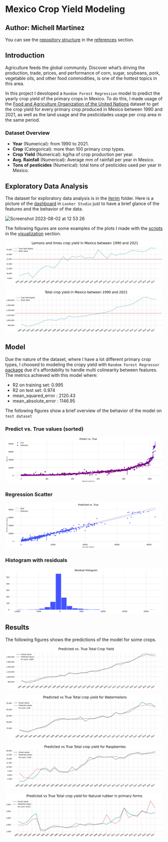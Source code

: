 # Mexico Crop Yield Modeling
## Author: Michell Martinez
You can see the [repository structure](https://github.com/khadamich/data-science-portfolio/blob/main/mexico-crop-yield/references/folder_structure.txt) in the [references](https://github.com/khadamich/data-science-portfolio/tree/main/mexico-crop-yield/references) section.

## Introduction
Agriculture feeds the global community. Discover what’s driving the production, trade, prices, and performance of corn, sugar, soybeans, pork, vegetable oils, and other food commodities, is one of the hottest topics in this area.

In this project I devoloped a `Random Forest Regression` model to predict the yearly crop yield of the primary crops in Mexico. To do this, I made usage of the [Food and Agriculture Organization of the United Nations](https://www.fao.org/faostat/en/#data) dataset to get the crop yield for every primary crop produced in Mexico between 1990 and 2021, as well as the land usage and the pesticidades usage per crop area in the same period.

### Dataset Overview
- **Year** (Numerical): from 1990 to 2021.
- **Crop** (Categorical): more than 100 primary crop types.
- **Crop Yield** (Numerical): kg/ha of crop production per year.
- **Avg. Rainfall** (Numerical): Average mm of rainfall per year in Mexico.
- **Tons of pesticides** (Numerical): total tons of pesticides used per year in Mexico.

## Exploratory Data Analysis

The dataset for exploratory data analysis is in the [iterim](https://github.com/khadamich/data-science-portfolio/tree/main/mexico-crop-yield/data/interim) folder.
Here is a picture of the [dashboard](https://lookerstudio.google.com/s/nMt8RVmK9J4) in `Looker Studio` just to have a brief glance of the features and the behavior of the data.

![Screenshot 2023-08-02 at 12 53 26](https://github.com/khadamich/data-science-portfolio/assets/132023832/d26cab4c-927a-4849-ad2b-2c4e92b10e30)

The following figures are some examples of the plots I made with the [scripts](https://github.com/khadamich/data-science-portfolio/blob/main/mexico-crop-yield/src/visualization/visualize.py) in the [visualization](https://github.com/khadamich/data-science-portfolio/tree/main/mexico-crop-yield/src/visualization) section.

![Lemons and Limes](https://github.com/khadamich/data-science-portfolio/blob/main/mexico-crop-yield/figures/Lemons%20and%20limes_crop_yield.png)

![Crop yield](https://github.com/khadamich/data-science-portfolio/blob/main/mexico-crop-yield/figures/total-crop-yield.png)

## Model

Due the nature of the dataset, where I have a lot different primary crop types, I choosed to modeling the cropy yield with `Random Forest Regressor` [package](https://scikit-learn.org/stable/modules/generated/sklearn.ensemble.RandomForestRegressor.html) due it's affordabilty to handle multi colinearity between features. The metrics achieved with this model where:

- R2 on training set:  0.995
- R2 on test set:  0.974
- mean_squared_error :  2120.43
- mean_absolute_error :  1146.95

The following figures show a brief overview of the behavior of the model on `test dataset`

### Predict vs. True values (sorted)

![Predict vs. True](https://github.com/khadamich/data-science-portfolio/blob/main/mexico-crop-yield/figures/predicted-vs-true.png)

### Regression Scatter

![Regression scatter](https://github.com/khadamich/data-science-portfolio/blob/main/mexico-crop-yield/figures/regression-scatter.png)

### Histogram with residuals

![residuals](https://github.com/khadamich/data-science-portfolio/blob/main/mexico-crop-yield/figures/residuals.png)

## Results

The following figures shows the predictions of the model for some crops.

![P1](https://github.com/khadamich/data-science-portfolio/blob/main/mexico-crop-yield/figures/total-crop-yield-prediction.png)

![P2](https://github.com/khadamich/data-science-portfolio/blob/main/mexico-crop-yield/figures/prediction-Watermelons.png)

![P3](https://github.com/khadamich/data-science-portfolio/blob/main/mexico-crop-yield/figures/prediction-Raspberries.png)

![P4](https://github.com/khadamich/data-science-portfolio/blob/main/mexico-crop-yield/figures/prediction-Natural%20rubber%20in%20primary%20forms.png)
